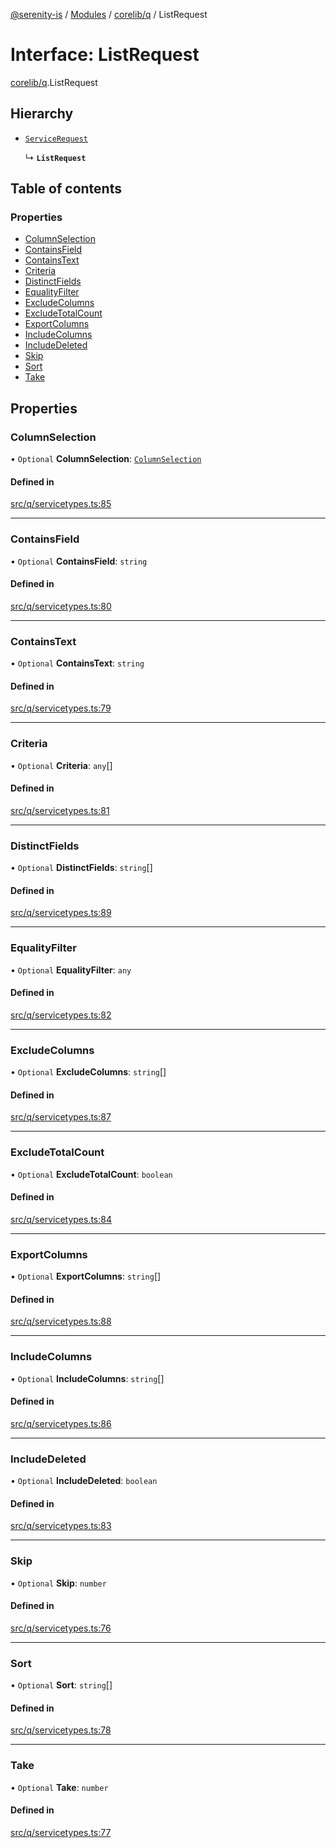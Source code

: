 [@serenity-is](../README.md) / [Modules](../modules.md) / [corelib/q](../modules/corelib_q.md) / ListRequest

# Interface: ListRequest

[corelib/q](../modules/corelib_q.md).ListRequest

## Hierarchy

- [`ServiceRequest`](corelib_q.ServiceRequest.md)

  ↳ **`ListRequest`**

## Table of contents

### Properties

- [ColumnSelection](corelib_q.ListRequest.md#columnselection)
- [ContainsField](corelib_q.ListRequest.md#containsfield)
- [ContainsText](corelib_q.ListRequest.md#containstext)
- [Criteria](corelib_q.ListRequest.md#criteria)
- [DistinctFields](corelib_q.ListRequest.md#distinctfields)
- [EqualityFilter](corelib_q.ListRequest.md#equalityfilter)
- [ExcludeColumns](corelib_q.ListRequest.md#excludecolumns)
- [ExcludeTotalCount](corelib_q.ListRequest.md#excludetotalcount)
- [ExportColumns](corelib_q.ListRequest.md#exportcolumns)
- [IncludeColumns](corelib_q.ListRequest.md#includecolumns)
- [IncludeDeleted](corelib_q.ListRequest.md#includedeleted)
- [Skip](corelib_q.ListRequest.md#skip)
- [Sort](corelib_q.ListRequest.md#sort)
- [Take](corelib_q.ListRequest.md#take)

## Properties

### ColumnSelection

• `Optional` **ColumnSelection**: [`ColumnSelection`](../enums/corelib_q.ColumnSelection.md)

#### Defined in

[src/q/servicetypes.ts:85](https://github.com/serenity-is/serenity/blob/master/packages/corelib/src/q/servicetypes.ts#L85)

___

### ContainsField

• `Optional` **ContainsField**: `string`

#### Defined in

[src/q/servicetypes.ts:80](https://github.com/serenity-is/serenity/blob/master/packages/corelib/src/q/servicetypes.ts#L80)

___

### ContainsText

• `Optional` **ContainsText**: `string`

#### Defined in

[src/q/servicetypes.ts:79](https://github.com/serenity-is/serenity/blob/master/packages/corelib/src/q/servicetypes.ts#L79)

___

### Criteria

• `Optional` **Criteria**: `any`[]

#### Defined in

[src/q/servicetypes.ts:81](https://github.com/serenity-is/serenity/blob/master/packages/corelib/src/q/servicetypes.ts#L81)

___

### DistinctFields

• `Optional` **DistinctFields**: `string`[]

#### Defined in

[src/q/servicetypes.ts:89](https://github.com/serenity-is/serenity/blob/master/packages/corelib/src/q/servicetypes.ts#L89)

___

### EqualityFilter

• `Optional` **EqualityFilter**: `any`

#### Defined in

[src/q/servicetypes.ts:82](https://github.com/serenity-is/serenity/blob/master/packages/corelib/src/q/servicetypes.ts#L82)

___

### ExcludeColumns

• `Optional` **ExcludeColumns**: `string`[]

#### Defined in

[src/q/servicetypes.ts:87](https://github.com/serenity-is/serenity/blob/master/packages/corelib/src/q/servicetypes.ts#L87)

___

### ExcludeTotalCount

• `Optional` **ExcludeTotalCount**: `boolean`

#### Defined in

[src/q/servicetypes.ts:84](https://github.com/serenity-is/serenity/blob/master/packages/corelib/src/q/servicetypes.ts#L84)

___

### ExportColumns

• `Optional` **ExportColumns**: `string`[]

#### Defined in

[src/q/servicetypes.ts:88](https://github.com/serenity-is/serenity/blob/master/packages/corelib/src/q/servicetypes.ts#L88)

___

### IncludeColumns

• `Optional` **IncludeColumns**: `string`[]

#### Defined in

[src/q/servicetypes.ts:86](https://github.com/serenity-is/serenity/blob/master/packages/corelib/src/q/servicetypes.ts#L86)

___

### IncludeDeleted

• `Optional` **IncludeDeleted**: `boolean`

#### Defined in

[src/q/servicetypes.ts:83](https://github.com/serenity-is/serenity/blob/master/packages/corelib/src/q/servicetypes.ts#L83)

___

### Skip

• `Optional` **Skip**: `number`

#### Defined in

[src/q/servicetypes.ts:76](https://github.com/serenity-is/serenity/blob/master/packages/corelib/src/q/servicetypes.ts#L76)

___

### Sort

• `Optional` **Sort**: `string`[]

#### Defined in

[src/q/servicetypes.ts:78](https://github.com/serenity-is/serenity/blob/master/packages/corelib/src/q/servicetypes.ts#L78)

___

### Take

• `Optional` **Take**: `number`

#### Defined in

[src/q/servicetypes.ts:77](https://github.com/serenity-is/serenity/blob/master/packages/corelib/src/q/servicetypes.ts#L77)
